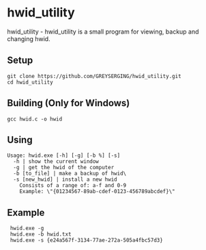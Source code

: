 # hwid_utility
hwid_utility - hwid_utility is a small program for viewing, backup and changing hwid.
## Setup
```
git clone https://github.com/GREYSERGING/hwid_utility.git
cd hwid_utility
```

## Building (Only for Windows)
```
gcc hwid.c -o hwid
```

## Using
```
Usage: hwid.exe [-h] [-g] [-b %] [-s]
  -h | show the current window
  -g | get the hwid of the computer
  -b [to_file] | make a backup of hwid\
  -s [new_hwid] | install a new hwid
    Consists of a range of: a-f and 0-9
    Example: \"{01234567-89ab-cdef-0123-456789abcdef}\"
```

## Example
```
 hwid.exe -g
 hwid.exe -b hwid.txt
 hwid.exe -s {e24a567f-3134-77ae-272a-505a4fbc57d3}
```
